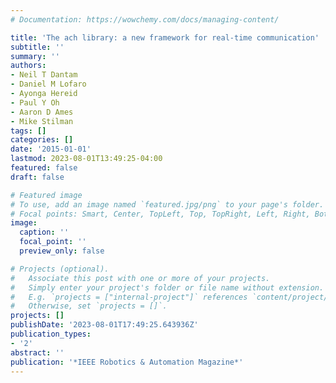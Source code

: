 ```yaml
---
# Documentation: https://wowchemy.com/docs/managing-content/

title: 'The ach library: a new framework for real-time communication'
subtitle: ''
summary: ''
authors:
- Neil T Dantam
- Daniel M Lofaro
- Ayonga Hereid
- Paul Y Oh
- Aaron D Ames
- Mike Stilman
tags: []
categories: []
date: '2015-01-01'
lastmod: 2023-08-01T13:49:25-04:00
featured: false
draft: false

# Featured image
# To use, add an image named `featured.jpg/png` to your page's folder.
# Focal points: Smart, Center, TopLeft, Top, TopRight, Left, Right, BottomLeft, Bottom, BottomRight.
image:
  caption: ''
  focal_point: ''
  preview_only: false

# Projects (optional).
#   Associate this post with one or more of your projects.
#   Simply enter your project's folder or file name without extension.
#   E.g. `projects = ["internal-project"]` references `content/project/deep-learning/index.md`.
#   Otherwise, set `projects = []`.
projects: []
publishDate: '2023-08-01T17:49:25.643936Z'
publication_types:
- '2'
abstract: ''
publication: '*IEEE Robotics & Automation Magazine*'
---
```

